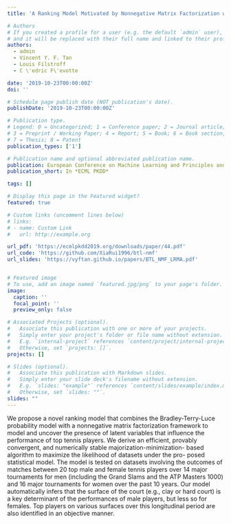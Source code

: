 ```yaml
---
title: 'A Ranking Model Motivated by Nonnegative Matrix Factorization with Applications to Tennis Tournaments'

# Authors
# If you created a profile for a user (e.g. the default `admin` user), write the username (folder name) here
# and it will be replaced with their full name and linked to their profile.
authors:
  - admin
  - Vincent Y. F. Tan
  - Louis Filstroff
  - C \'edric F\'evotte

date: '2019-10-23T00:00:00Z'
doi: ''

# Schedule page publish date (NOT publication's date).
publishDate: '2019-10-23T00:00:00Z'

# Publication type.
# Legend: 0 = Uncategorized; 1 = Conference paper; 2 = Journal article;
# 3 = Preprint / Working Paper; 4 = Report; 5 = Book; 6 = Book section;
# 7 = Thesis; 8 = Patent
publication_types: ['1']

# Publication name and optional abbreviated publication name.
publication: European Conference on Machine Learning and Principles and Practice of Knowledge Discovery in Databases, 2019
publication_short: In *ECML PKDD*

tags: []

# Display this page in the Featured widget?
featured: true

# Custom links (uncomment lines below)
# links:
# - name: Custom Link
#   url: http://example.org

url_pdf: 'https://ecmlpkdd2019.org/downloads/paper/44.pdf'
url_code: 'https://github.com/XiaRui1996/btl-nmf'
url_slides: 'https://vyftan.github.io/papers/BTL_NMF_LRMA.pdf'


# Featured image
# To use, add an image named `featured.jpg/png` to your page's folder.
image:
  caption: ''
  focal_point: ''
  preview_only: false

# Associated Projects (optional).
#   Associate this publication with one or more of your projects.
#   Simply enter your project's folder or file name without extension.
#   E.g. `internal-project` references `content/project/internal-project/index.md`.
#   Otherwise, set `projects: []`.
projects: []

# Slides (optional).
#   Associate this publication with Markdown slides.
#   Simply enter your slide deck's filename without extension.
#   E.g. `slides: "example"` references `content/slides/example/index.md`.
#   Otherwise, set `slides: ""`.
slides: ""
---
```


We propose a novel ranking model that combines the Bradley-Terry-Luce probability model with a nonnegative matrix factorization framework to model and uncover the presence of latent variables that influence the performance of top tennis players. We derive an efficient, provably convergent, and numerically stable majorization-minimization- based algorithm to maximize the likelihood of datasets under the pro- posed statistical model. The model is tested on datasets involving the outcomes of matches between 20 top male and female tennis players over 14 major tournaments for men (including the Grand Slams and the ATP Masters 1000) and 16 major tournaments for women over the past 10 years. Our model automatically infers that the surface of the court (e.g., clay or hard court) is a key determinant of the performances of male players, but less so for females. Top players on various surfaces over this longitudinal period are also identified in an objective manner.
